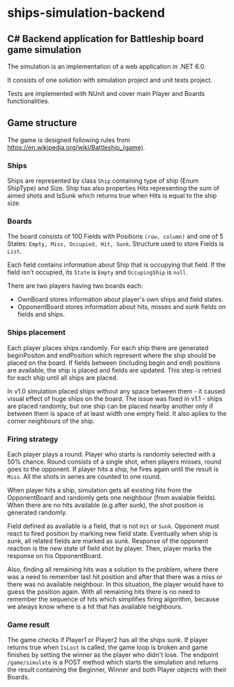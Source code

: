 # ships-simulation-backend

## C# Backend application for Battleship board game simulation

The simulation is an implementation of a web application in .NET 6.0.

It consists of one solution with simulation project and unit tests project.

Tests are implemented with NUnit and cover main Player and Boards functionalities.

## Game structure

The game is designed following rules from https://en.wikipedia.org/wiki/Battleship_(game).

### Ships

Ships are represented by class `Ship` containing type of ship (Enum ShipType) and Size. Ship has also properties Hits representing the sum of aimed shots and IsSunk which returns true when Hits is equal to the ship size.

### Boards

The board consists of 100 Fields with Positions `(row, column)` and one of 5 States: `Empty, Miss, Occupied, Hit, Sunk`. Structure used to store Fields is `List`.

Each field contains information about Ship that is occupying that field. If the field isn't occupied, its `State` is `Empty` and `OccupingShip` is `null`.

There are two players having two boards each:

- OwnBoard stores information about player's own ships and field states.
- OpponentBoard stores information about hits, misses and sunk fields on fields and ships.

### Ships placement

Each player places ships randomly. For each ship there are generated beginPositon and endPosition which represent where the ship should be placed on the board. If fields between (including begin and end) positions are available, the ship is placed and fields are updated. This step is retried for each ship until all ships are placed.

In v1.0 simulation placed ships without any space between them - it caused visual effect of huge ships on the board. The issue was fixed in v1.1 - ships are placed randomly, but one ship can be placed nearby another only if between them is space of at least width one empty field. It also aplies to the corner neighbours of the ship.

### Firing strategy

Each player plays a round. Player who starts is randomly selected with a 50% chance. Round consists of a single shot, when players misses, round goes to the opponent. If player hits a ship, he fires again until the result is `Miss`.
All the shots in series are counted to one round.

When player hits a ship, simulation gets all existing hits from the OpponentBoard and randomly gets one neighbour (from avaiable fields). When there are no hits available (e.g after sunk), the shot position is generated randomly.

Field defined as available is a field, that is not `Hit` or `Sunk`. Opponent must react to fired position by marking new field state. Eventually when ship is sunk, all related fields are marked as sunk. Response of the opponent reaction is the new state of field shot by player. Then, player marks the response on his OpponentBoard.

Also, finding all remaining hits was a solution to the problem, where there was a need to remember last hit position and after that there was a miss or there was no available neighbour. In this situation, the player would have to guess the position again. With all remaining hits there is no need to remember the sequence of hits which simplifies firing algorithm, because we always know where is a hit that has available neighbours.

### Game result

The game checks if Player1 or Player2 has all the ships sunk. If player returns true when `IsLost` is called, the game loop is broken and game finishes by setting the winner as the player who didn't lose.
The endpoint `/game/simulate` is a POST method which starts the simulation and returns the result containing the Beginner, Winner and both Player objects with their Boards.

